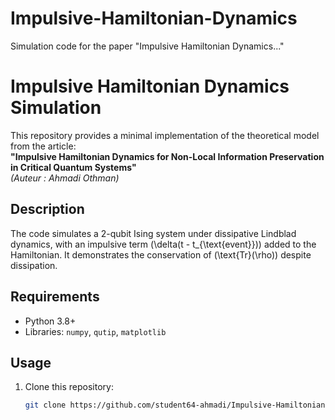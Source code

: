 # Impulsive-Hamiltonian-Dynamics
Simulation code for the paper "Impulsive Hamiltonian Dynamics..."
# Impulsive Hamiltonian Dynamics Simulation

This repository provides a minimal implementation of the theoretical model from the article:  
**"Impulsive Hamiltonian Dynamics for Non-Local Information Preservation in Critical Quantum Systems"**  
*(Auteur : Ahmadi Othman)*  

## Description  
The code simulates a 2-qubit Ising system under dissipative Lindblad dynamics, with an impulsive term \(\delta(t - t_{\text{event}})\) added to the Hamiltonian. It demonstrates the conservation of \(\text{Tr}(\rho)\) despite dissipation.

## Requirements  
- Python 3.8+
- Libraries: `numpy`, `qutip`, `matplotlib`

## Usage  
1. Clone this repository:  
   ```bash
   git clone https://github.com/student64-ahmadi/Impulsive-Hamiltonian-Dynamics.git
   
